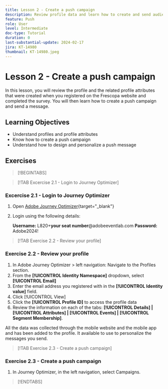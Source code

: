 ```yaml
---
title: Lesson 2 - Create a push campaign
description: Review profile data and learn how to create and send audiences a push notifications in Journey Optimizer.
feature: Push
role: User
level: Intermediate
doc-type: Tutorial
duration: 0
last-substantial-update: 2024-02-17
jira: KT-14980
thumbnail: KT-14980.jpeg
---
```


# Lesson 2 - Create a push campaign

In this lesson, you will review the profile and the related profile attributes that were created when you registered on the Frescopa website and completed the survey. You will then learn how to create a push campaign and send a message.

## Learning Objectives

* Understand profiles and profile attributes
* Know how to create a push campaign
* Understand how to design and personalize a push message

## Exercises

>[!BEGINTABS]

>[!TAB Excercise 2.1 - Login to Journey Optimizer]

### Excercise 2.1 - Login to Journey Optimizer

1. Open [Adobe Journey Optimizer](https://experience.adobe.com/#/@techmarketingdemos/sname:summit-ajo-lab/journey-optimizer/home){target="_blank"} 
2. Login using the following details:
    
    **Username:**   L820+**your seat number**@adobeeventlab.com
    **Password:**   Adobe2024! 

>[!TAB Exercise 2.2 - Review your profile]

### Exercise 2.2 - Review your profile

1. In Adobe Journey Optimizer > left navigation: Navigate to the Profiles section.  
2. From the **[!UICONTROL Identity Namespace]** dropdown, select **[!UICONTROL Email]** 
3. Enter the email address you registered with in the **[!UICONTROL Identity value]** field. 
4. Click [!UICONTROL View]
5. Click the **[!UICONTROL Profile ID]** to access the profile data
6. Review the information on each of the tabs: **[!UICONTROL Details] | [!UICONTROL Attributes] | [!UICONTROL Events] | [!UICONTROL Segment Membership]**. 

All the data  was collected through the mobile website and the mobile app and has been added to the profile. It available to use to personalize the messages you send.

>[!TAB Exercise 2.3 - Create a push campaign]

### Exercise 2.3 - Create a push campaign

1. In Journey Optimizer, in the left navigation, select Campaigns.
 

>[!ENDTABS]
